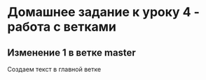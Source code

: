 # Домашнее задание к уроку 4 - работа с ветками

## Изменение 1 в ветке master
Создаем текст в главной ветке
